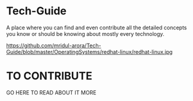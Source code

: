 # Tech-Guide
A place where you can find and even contribute all the detailed concepts you know or should be knowing about mostly every technology. 


https://github.com/mridul-arora/Tech-Guide/blob/master/OperatingSystems/redhat-linux/redhat-linux.jpg


















# TO CONTRIBUTE 
 GO HERE TO READ ABOUT IT MORE